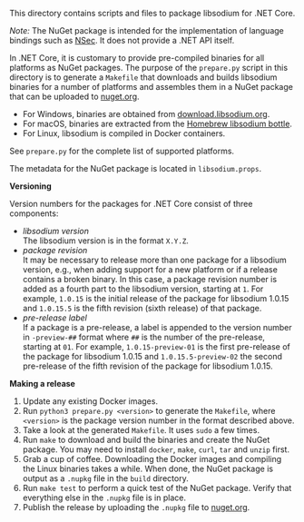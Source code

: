 This directory contains scripts and files to package libsodium for .NET Core.

*Note:* The NuGet package is intended for the implementation of language
bindings such as [NSec](https://github.com/ektrah/nsec). It does not provide a
.NET API itself.

In .NET Core, it is customary to provide pre-compiled binaries for all platforms
as NuGet packages. The purpose of the `prepare.py` script in this directory is
to generate a `Makefile` that downloads and builds libsodium binaries for a
number of platforms and assembles them in a NuGet package that can be uploaded
to [nuget.org](https://nuget.org/).

* For Windows, binaries are obtained from
  [download.libsodium.org](https://download.libsodium.org/libsodium/releases/).
* For macOS, binaries are extracted from the
  [Homebrew libsodium bottle](https://bintray.com/homebrew/bottles/libsodium).
* For Linux, libsodium is compiled in Docker containers.

See `prepare.py` for the complete list of supported platforms.

The metadata for the NuGet package is located in `libsodium.props`.


**Versioning**

Version numbers for the packages for .NET Core consist of three components:

* *libsodium version*  
  The libsodium version is in the format `X.Y.Z`.
* *package revision*  
  It may be necessary to release more than one package for a libsodium version,
  e.g., when adding support for a new platform or if a release contains a broken
  binary. In this case, a package revision number is added as a fourth part to
  the libsodium version, starting at `1`. For example, `1.0.15` is the initial
  release of the package for libsodium 1.0.15 and `1.0.15.5` is the fifth
  revision (sixth release) of that package.
* *pre-release label*  
  If a package is a pre-release, a label is appended to the version number in
  `-preview-##` format where `##` is the number of the pre-release, starting at
  `01`. For example, `1.0.15-preview-01` is the first pre-release of the package
  for libsodium 1.0.15 and `1.0.15.5-preview-02` the second pre-release of the
  fifth revision of the package for libsodium 1.0.15.


**Making a release**

1. Update any existing Docker images.
2. Run `python3 prepare.py <version>` to generate the `Makefile`, where
   `<version>` is the package version number in the format described above.
3. Take a look at the generated `Makefile`. It uses `sudo` a few times.
4. Run `make` to download and build the binaries and create the NuGet package.
   You may need to install `docker`, `make`, `curl`, `tar` and `unzip` first.
5. Grab a cup of coffee. Downloading the Docker images and compiling the Linux
   binaries takes a while. When done, the NuGet package is output as a `.nupkg`
   file in the `build` directory.
6. Run `make test` to perform a quick test of the NuGet package. Verify that
   everything else in the `.nupkg` file is in place.
7. Publish the release by uploading the `.nupkg` file to
   [nuget.org](https://nuget.org/).
